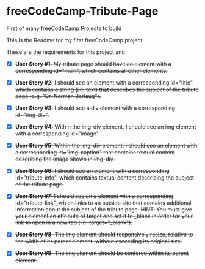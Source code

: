 # freeCodeCamp-Tribute-Page
First of many freeCodeCamp Projects to build

This is the Readme for my first freeCodeCamp project.

These are the requirements for this project and

- [x] ~~**User Story #1:** My tribute page should have an element with a corresponding id="main", which contains all other elements.~~

- [x] ~~**User Story #2:** I should see an element with a corresponding id="title", which contains a string (i.e. text) that describes the subject of the tribute page (e.g. "Dr. Norman Borlaug").~~

- [x] ~~**User Story #3:** I should see a div element with a corresponding id="img-div".~~

- [x] ~~**User Story #4:** Within the img-div element, I should see an img element with a corresponding id="image".~~

- [x] ~~**User Story #5:** Within the img-div element, I should see an element with a corresponding id="img-caption" that contains textual content describing the image shown in img-div.~~

- [x] ~~**User Story #6:** I should see an element with a corresponding id="tribute-info", which contains textual content describing the subject of the tribute page.~~

- [x] ~~**User Story #7:** I should see an a element with a corresponding id="tribute-link", which links to an outside site that contains additional information about the subject of the tribute page. HINT: You must give your element an attribute of target and set it to _blank in order for your link to open in a new tab (i.e. target="_blank").~~

- [x] ~~**User Story #8:** The img element should responsively resize, relative to the width of its parent element, without exceeding its original size.~~

- [x] ~~**User Story #9:** The img element should be centered within its parent element.~~